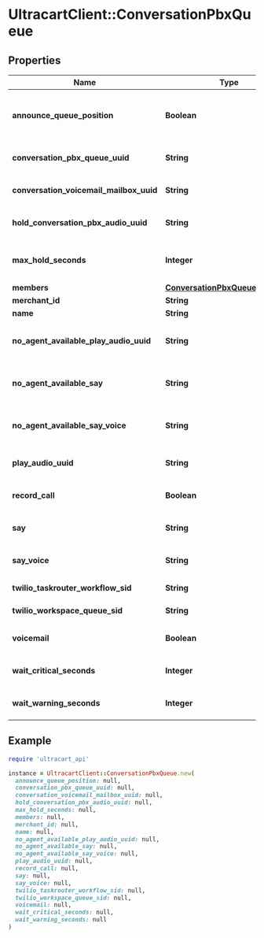 # UltracartClient::ConversationPbxQueue

## Properties

| Name | Type | Description | Notes |
| ---- | ---- | ----------- | ----- |
| **announce_queue_position** | **Boolean** | If true, the customer is told their queue position upon entering the queue | [optional] |
| **conversation_pbx_queue_uuid** | **String** | Conversation Pbx Queue unique identifier | [optional] |
| **conversation_voicemail_mailbox_uuid** | **String** | The voicemail mailbox associated with this queue | [optional] |
| **hold_conversation_pbx_audio_uuid** | **String** | The audio to play while holding in a queue | [optional] |
| **max_hold_seconds** | **Integer** | The maximum number of seconds for a customer to hold in a queue | [optional] |
| **members** | [**ConversationPbxQueueMembers**](ConversationPbxQueueMembers.md) |  | [optional] |
| **merchant_id** | **String** | Merchant Id | [optional] |
| **name** | **String** | Name of queue | [optional] |
| **no_agent_available_play_audio_uuid** | **String** | When no agent is available after the max_hold_seconds, say this | [optional] |
| **no_agent_available_say** | **String** | When no agent is available after the max_hold_seconds, say this | [optional] |
| **no_agent_available_say_voice** | **String** | The type of voice used to say text when no agent is available | [optional] |
| **play_audio_uuid** | **String** | Audio played when customer enters a queue | [optional] |
| **record_call** | **Boolean** | If true, any calls in this queue are recorded | [optional] |
| **say** | **String** | Say text when a customer enters queue | [optional] |
| **say_voice** | **String** | The type of voice to use when say text is spoken | [optional] |
| **twilio_taskrouter_workflow_sid** | **String** | Twilio taskrouter workflow sid | [optional] |
| **twilio_workspace_queue_sid** | **String** | Twilio workspace queue sid | [optional] |
| **voicemail** | **Boolean** | If true, this queue has a voicemail associated with it | [optional] |
| **wait_critical_seconds** | **Integer** | Wait time in seconds before critical | [optional] |
| **wait_warning_seconds** | **Integer** | Wait time in seconds before warning | [optional] |

## Example

```ruby
require 'ultracart_api'

instance = UltracartClient::ConversationPbxQueue.new(
  announce_queue_position: null,
  conversation_pbx_queue_uuid: null,
  conversation_voicemail_mailbox_uuid: null,
  hold_conversation_pbx_audio_uuid: null,
  max_hold_seconds: null,
  members: null,
  merchant_id: null,
  name: null,
  no_agent_available_play_audio_uuid: null,
  no_agent_available_say: null,
  no_agent_available_say_voice: null,
  play_audio_uuid: null,
  record_call: null,
  say: null,
  say_voice: null,
  twilio_taskrouter_workflow_sid: null,
  twilio_workspace_queue_sid: null,
  voicemail: null,
  wait_critical_seconds: null,
  wait_warning_seconds: null
)
```


